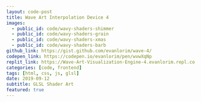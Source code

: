 ```yaml
---
layout: code-post
title: Wave Art Interpolation Device 4
images:
  - public_id: code/wavy-shaders-shimmer
  - public_id: code/wavy-shaders-grain
  - public_id: code/wavy-shaders-xmas
  - public_id: code/wavy-shaders-barb
github_link: https://gist.github.com/evanlorim/wave-4/
codepen_link: https://codepen.io/evanlorim/pen/wvwXqNp
replit_link: https://Wave-Art-Visualization-Engine-4.evanlorim.repl.co
categories: [code, frontend]
tags: [html, css, js, glsl]
date: 2019-09-12
subtitle: GLSL Shader Art
featured: true
---
```


